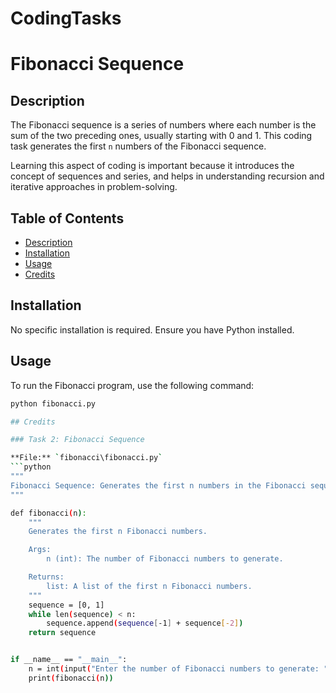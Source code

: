 # CodingTasks

# Fibonacci Sequence

## Description
The Fibonacci sequence is a series of numbers where each number is the sum of the two preceding ones, usually starting with 0 and 1. This coding task generates the first `n` numbers of the Fibonacci sequence.

Learning this aspect of coding is important because it introduces the concept of sequences and series, and helps in understanding recursion and iterative approaches in problem-solving.

## Table of Contents
- [Description](#description)
- [Installation](#installation)
- [Usage](#usage)
- [Credits](#credits)

## Installation
No specific installation is required. Ensure you have Python installed.

## Usage
To run the Fibonacci program, use the following command:
```bash
python fibonacci.py

## Credits

### Task 2: Fibonacci Sequence

**File:** `fibonacci\fibonacci.py`
```python
"""
Fibonacci Sequence: Generates the first n numbers in the Fibonacci sequence.
"""

def fibonacci(n):
    """
    Generates the first n Fibonacci numbers.

    Args:
        n (int): The number of Fibonacci numbers to generate.

    Returns:
        list: A list of the first n Fibonacci numbers.
    """
    sequence = [0, 1]
    while len(sequence) < n:
        sequence.append(sequence[-1] + sequence[-2])
    return sequence


if __name__ == "__main__":
    n = int(input("Enter the number of Fibonacci numbers to generate: "))
    print(fibonacci(n))


